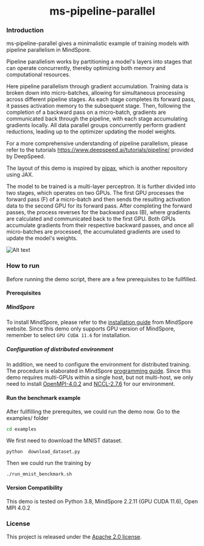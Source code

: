 # <center> ms-pipeline-parallel

### Introduction
ms-pipeline-parallel gives a minimalistic example of training models with pipeline parallelism in MindSpore.

Pipeline parallelism works by partitioning a model's layers into stages that can operate concurrently, thereby optimizing both memory and computational resources. 

Here pipeline parallelism through gradient accumulation. Training data is broken down into micro-batches, allowing for simultaneous processing across different pipeline stages. As each stage completes its forward pass, it passes activation memory to the subsequent stage. Then, following the completion of a backward pass on a micro-batch, gradients are communicated back through the pipeline, with each stage accumulating gradients locally. All data parallel groups concurrently perform gradient reductions, leading up to the optimizer updating the model weights.

For a more comprehensive understanding of pipeline parallelism, please refer to the tutorials https://www.deepspeed.ai/tutorials/pipeline/ provided by DeepSpeed.

The layout of this demo is inspired by [pipax](https://github.com/MingRuey/pipax/tree/main/src), which is another repository using JAX.

The model to be trained is a multi-layer perceptron. It is further divided into two stages, which operates on two GPUs. The first GPU processes the forward pass (F) of a micro-batch and then sends the resulting activation data to the second GPU for its forward pass. After completing the forward passes, the process reverses for the backward pass (B), where gradients are calculated and communicated back to the first GPU. Both GPUs accumulate gradients from their respective backward passes, and once all micro-batches are processed, the accumulated gradients are used to update the model's weights.

![Alt text]("docs/pipeline_paralle.png")


### How to run
Before running the demo script, there are a few prerequisites to be fullfilled.

#### Prerequisites
##### MindSpore
To install MindSpore, please refer to the [installation guide](https://www.mindspore.cn/install/en) from MindSpore website. Since this demo only supports GPU version of MindSpore, remember to select `GPU CUDA 11.6` for installation.

##### Configuration of distributed environment
In addition, we need to configure the environment for distributed training. The procedure is elaborated in MindSpore [programming guide](https://www.mindspore.cn/docs/programming_guide/en/r1.3/distributed_training_gpu.html). Since this demo requires multi-GPUs within a single host, but not multi-host, we only need to install [OpenMPI-4.0.2](https://www.open-mpi.org/faq/?category=building#easy-build) and [NCCL-2.7.6](https://docs.nvidia.com/deeplearning/nccl/install-guide/index.html#debian) for our environment.

#### Run the benchmark example
After fullfilling the prerequites, we could run the demo now.
Go to the examples/ folder
```bash
cd examples 
```
We first need to download the MNIST dataset.
```
python  download_dataset.py
```
Then we could run the training by
```
./run_mnist_benckmark.sh
```

#### Version Compatibility
This demo is tested on Python 3.8, MindSpore 2.2.11 (GPU CUDA 11.6), Open MPI 4.0.2

### License
This project is released under the [Apache 2.0 license](LICENSE).
